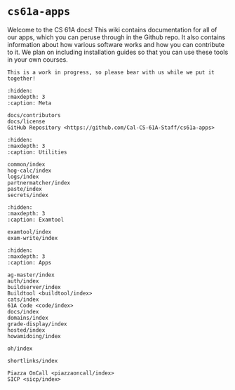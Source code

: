 # `cs61a-apps`

Welcome to the CS 61A docs! This wiki contains documentation for all
of our apps, which you can peruse through in the Github repo. It also
contains information about how various software works and how you can
contribute to it. We plan on including installation guides so that you
can use these tools in your own courses.

```{warning}
This is a work in progress, so please bear with us while we put it together!
```

```{toctree}
:hidden:
:maxdepth: 3
:caption: Meta

docs/contributors
docs/license
GitHub Repository <https://github.com/Cal-CS-61A-Staff/cs61a-apps>
```

```{toctree}
:hidden:
:maxdepth: 3
:caption: Utilities

common/index
hog-calc/index
logs/index
partnermatcher/index
paste/index
secrets/index
```

```{toctree}
:hidden:
:maxdepth: 3
:caption: Examtool

examtool/index
exam-write/index
```

```{toctree}
:hidden:
:maxdepth: 3
:caption: Apps

ag-master/index
auth/index
buildserver/index
Buildtool <buildtool/index>
cats/index
61A Code <code/index>
docs/index
domains/index
grade-display/index
hosted/index
howamidoing/index

oh/index

shortlinks/index

Piazza OnCall <piazzaoncall/index>
SICP <sicp/index>
```
